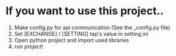 # If you want to use this project..

1. Make config.py for api communication (See the _config.py file)
2. Set [EXCHANGE] / [SETTING] tap's value in setting.ini 
3. Open python project and import used libraries
4. run project!
